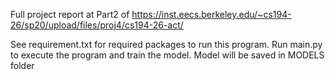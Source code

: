 Full project report at Part2 of https://inst.eecs.berkeley.edu/~cs194-26/sp20/upload/files/proj4/cs194-26-act/

See requirement.txt for required packages to run this program.
Run main.py to execute the program and train the model. Model will be saved in MODELS folder
